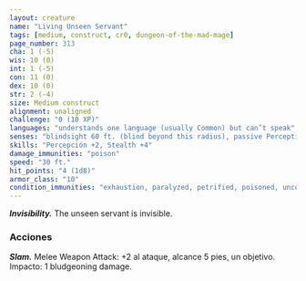 ```yaml
---
layout: creature
name: "Living Unseen Servant"
tags: [medium, construct, cr0, dungeon-of-the-mad-mage]
page_number: 313
cha: 1 (-5)
wis: 10 (0)
int: 1 (-5)
con: 11 (0)
dex: 10 (0)
str: 2 (-4)
size: Medium construct
alignment: unaligned
challenge: "0 (10 XP)"
languages: "understands one language (usually Common) but can’t speak"
senses: "blindsight 60 ft. (blind beyond this radius), passive Perception 12"
skills: "Percepción +2, Stealth +4"
damage_immunities: "poison"
speed: "30 ft."
hit_points: "4 (1d8)"
armor_class: "10"
condition_immunities: "exhaustion, paralyzed, petrified, poisoned, unconscious"
---
```


***Invisibility.*** The unseen servant is invisible.

### Acciones

***Slam.*** Melee Weapon Attack: +2 al ataque, alcance 5 pies, un objetivo. Impacto: 1 bludgeoning damage.